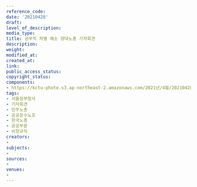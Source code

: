 ```yaml
---
reference_code: 
date: '20210428'
draft: 
level_of_description: 
media_type: 
title: 공무직 차별 해소 양대노총 기자회견
description: 
weight: 
modified_at: 
created_at: 
link: 
public_access_status: 
copyright_status: 
components:
- https://kctu-photo.s3.ap-northeast-2.amazonaws.com/2021년/4월/20210428-공무직+차별+해소+양대노총+기자회견_서울정부청사_기자회견_민주노총_공공운수노조_한국노총_공공부문_비정규직/_1DX0057.jpg
tags:
- 서울정부청사
- 기자회견
- 민주노총
- 공공운수노조
- 한국노총
- 공공부문
- 비정규직
creators:
- 
subjects:
- 
sources:
- 
venues:
- 
---
```


